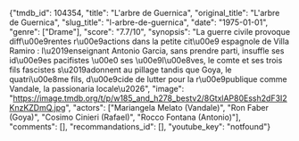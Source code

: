 {"tmdb_id": 104354, "title": "L'arbre de Guernica", "original_title": "L'arbre de Guernica", "slug_title": "l-arbre-de-guernica", "date": "1975-01-01", "genre": ["Drame"], "score": "7.7/10", "synopsis": "La guerre civile provoque diff\u00e9rentes r\u00e9actions dans la petite cit\u00e9 espagnole de Villa Ramiro : l\u2019enseignant Antonio Garcia, sans prendre parti, insuffle ses id\u00e9es pacifistes \u00e0 ses \u00e9l\u00e8ves, le comte et ses trois fils fascistes s\u2019adonnent au pillage tandis que Goya, le quatri\u00e8me fils, d\u00e9cide de lutter pour la r\u00e9publique comme Vandale, la passionaria locale\u2026", "image": "https://image.tmdb.org/t/p/w185_and_h278_bestv2/8GtxlAP80Essh2dF3I2KnzKZDmQ.jpg", "actors": ["Mariangela Melato (Vandale)", "Ron Faber (Goya)", "Cosimo Cinieri (Rafael)", "Rocco Fontana (Antonio)"], "comments": [], "recommandations_id": [], "youtube_key": "notfound"}